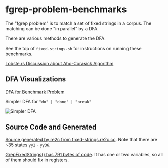 # fgrep-problem-benchmarks

The "fgrep problem" is to match a set of fixed strings in a corpus.  The
matching can be done "in parallel" by a DFA.

There are various methods to generate the DFA.

See the top of `fixed-strings.sh` for instructions on running these benchmarks.

[Lobste.rs Discussion about Aho-Corasick Algorithm](https://lobste.rs/s/fq8uil/aho_corasick)

## DFA Visualizations

[DFA for Benchmark Problem](//raw.githubusercontent.com/oilshell/blog-code/master/fgrep-problem-benchmarks/_gen/fixed-strings.png)

Simpler DFA for `"do" | "done" | "break"`

![Simpler DFA](//raw.githubusercontent.com/oilshell/blog-code/master/fgrep-problem-benchmarks/_gen/trie.png)

## Source Code and Generated

[Source generated by
re2c from fixed-strings.re2c.cc](//raw.githubusercontent.com/oilshell/blog-code/master/fgrep-problem-benchmarks/_gen/fixed-strings.cc).
Note that there are ~35 states `yy2` - `yy36`.

[GrepFixedStrings() has 791 bytes of code](//raw.githubusercontent.com/oilshell/blog-code/master/fgrep-problem-benchmarks/_gen/code-size.txt).  It has one or two variables, so all of them should fix in registers.

